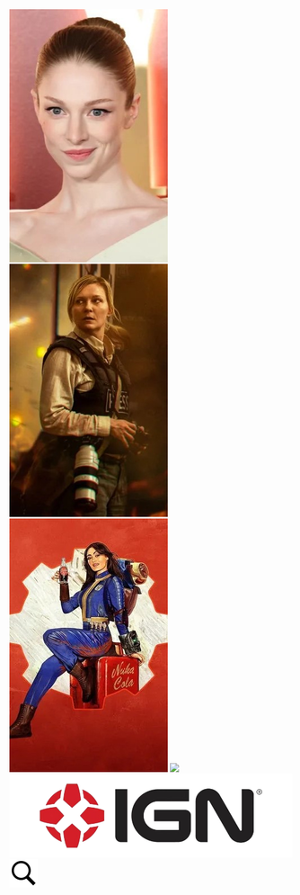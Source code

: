 <img src="banner1.jpg">
<img src="banner2.jpg">
<img src="banner3.jpg">
<img src="banner4.jpg">
<img src="logo.png">
<img src="barrapesquisa.png">

